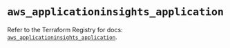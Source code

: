 # `aws_applicationinsights_application`

Refer to the Terraform Registry for docs: [`aws_applicationinsights_application`](https://registry.terraform.io/providers/hashicorp/aws/5.70.0/docs/resources/applicationinsights_application).
